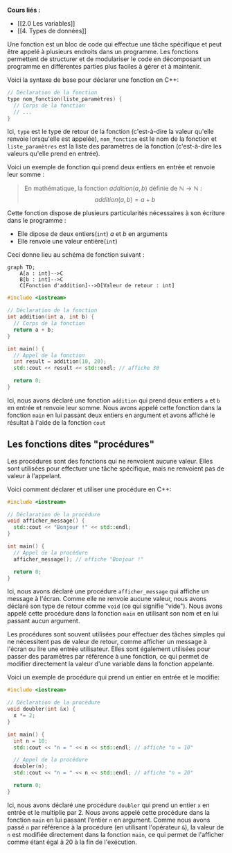 **Cours liés :**
- [[2.0 Les variables]]
- [[4. Types de données]]

Une fonction est un bloc de code qui effectue une tâche spécifique et peut être appelé à plusieurs endroits dans un programme. Les fonctions permettent de structurer et de modulariser le code en décomposant un programme en différentes parties plus faciles à gérer et à maintenir.

Voici la syntaxe de base pour déclarer une fonction en C++:

```cpp
// Déclaration de la fonction
type nom_fonction(liste_paramètres) {
  // Corps de la fonction
  // ...
}
```

Ici, `type` est le type de retour de la fonction (c'est-à-dire la valeur qu'elle renvoie lorsqu'elle est appelée), `nom_fonction` est le nom de la fonction et `liste_paramètres` est la liste des paramètres de la fonction (c'est-à-dire les valeurs qu'elle prend en entrée).

Voici un exemple de fonction qui prend deux entiers en entrée et renvoie leur somme :

> En mathématique, la fonction $addition(a,b)$ définie de $\mathbb{N} \rightarrow \mathbb{N}$ :
$$addition(a,b) = a + b$$

Cette fonction dispose de plusieurs particularités nécessaires à son écriture dans le programme :

- Elle dipose de deux entiers(`int`) $a$ et $b$ en arguments
- Elle renvoie une valeur entière(`int`)

Ceci donne lieu au schéma de fonction suivant : 

```mermaid
graph TD;
    A[a : int]-->C
    B[b : int]-->C
    C[Fonction d'addition]-->D[Valeur de retour : int]
```

```cpp
#include <iostream>

// Déclaration de la fonction
int addition(int a, int b) {
  // Corps de la fonction
  return a + b;
}

int main() {
  // Appel de la fonction
  int result = addition(10, 20);
  std::cout << result << std::endl; // affiche 30

  return 0;
}
```

Ici, nous avons déclaré une fonction `addition` qui prend deux entiers `a` et `b` en entrée et renvoie leur somme. Nous avons appelé cette fonction dans la fonction `main` en lui passant deux entiers en argument et avons affiché le résultat à l'aide de la fonction `cout`

## Les fonctions dites "procédures"

Les procédures sont des fonctions qui ne renvoient aucune valeur. Elles sont utilisées pour effectuer une tâche spécifique, mais ne renvoient pas de valeur à l'appelant.

Voici comment déclarer et utiliser une procédure en C++:
```cpp
#include <iostream>

// Déclaration de la procédure
void afficher_message() {
  std::cout << "Bonjour !" << std::endl;
}

int main() {
  // Appel de la procédure
  afficher_message(); // affiche "Bonjour !"

  return 0;
}

```

Ici, nous avons déclaré une procédure `afficher_message` qui affiche un message à l'écran. Comme elle ne renvoie aucune valeur, nous avons déclaré son type de retour comme `void` (ce qui signifie "vide"). Nous avons appelé cette procédure dans la fonction `main` en utilisant son nom et en lui passant aucun argument.

Les procédures sont souvent utilisées pour effectuer des tâches simples qui ne nécessitent pas de valeur de retour, comme afficher un message à l'écran ou lire une entrée utilisateur. Elles sont également utilisées pour passer des paramètres par référence à une fonction, ce qui permet de modifier directement la valeur d'une variable dans la fonction appelante.

Voici un exemple de procédure qui prend un entier en entrée et le modifie:
```cpp
#include <iostream>

// Déclaration de la procédure
void doubler(int &x) {
  x *= 2;
}

int main() {
  int n = 10;
  std::cout << "n = " << n << std::endl; // affiche "n = 10"

  // Appel de la procédure
  doubler(n);
  std::cout << "n = " << n << std::endl; // affiche "n = 20"

  return 0;
}
```

Ici, nous avons déclaré une procédure `doubler` qui prend un entier `x` en entrée et le multiplie par 2. Nous avons appelé cette procédure dans la fonction `main` en lui passant l'entier `n` en argument. Comme nous avons passé `n` par référence à la procédure (en utilisant l'opérateur `&`), la valeur de `n` est modifiée directement dans la fonction `main`, ce qui permet de l'afficher comme étant égal à 20 à la fin de l'exécution.